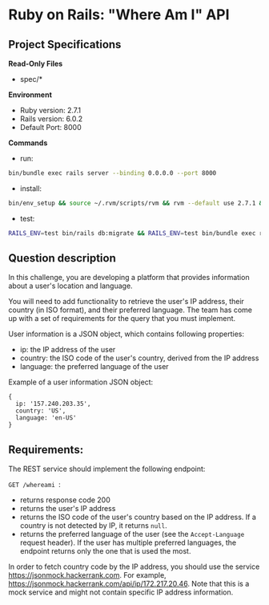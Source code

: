 # Ruby on Rails: "Where Am I" API 

## Project Specifications

**Read-Only Files**
- spec/*

**Environment**  

- Ruby version: 2.7.1
- Rails version: 6.0.2
- Default Port: 8000

**Commands**
- run: 
```bash
bin/bundle exec rails server --binding 0.0.0.0 --port 8000
```
- install: 
```bash
bin/env_setup && source ~/.rvm/scripts/rvm && rvm --default use 2.7.1 && bin/bundle install
```
- test: 
```bash
RAILS_ENV=test bin/rails db:migrate && RAILS_ENV=test bin/bundle exec rspec
```
    
## Question description

In this challenge, you are developing a platform that provides information about a user's location and language.

You will need to add functionality to retrieve the user's IP address, their country (in ISO format), and their preferred language. The team has come up with a set of requirements for the query that you must implement.

User information is a JSON object, which contains following properties:

- ip: the IP address of the user
- country: the ISO code of the user's country, derived from the IP address
- language: the preferred language of the user


Example of a user information JSON object:
```
{
  ip: '157.240.203.35',
  country: 'US',
  language: 'en-US'
}
```

## Requirements:

The REST service should implement the following endpoint:

`GET /whereami `:

* returns response code 200
* returns the user's IP address
* returns the ISO code of the user's country based on the IP address. If a country is not detected by IP, it returns `null`.
* returns the preferred language of the user (see the `Accept-Language` request header). If the user has multiple preferred languages, the endpoint returns only the one that is used the most.


In order to fetch country code by the IP address, you should use the service https://jsonmock.hackerrank.com. For example, https://jsonmock.hackerrank.com/api/ip/172.217.20.46. Note that this is a mock service and might not contain specific IP address information.
